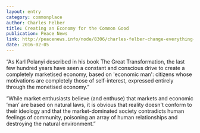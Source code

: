 ```yaml
---
layout: entry
category: commonplace
author: Charles Felber
title: Creating an Economy for the Common Good
publication: Peace News
link: http://peacenews.info/node/8306/charles-felber-change-everything-creating-economy-common-good
date: 2016-02-05
---
```


“As Karl Polanyi described in his book The Great Transformation, the last few hundred years have seen a constant and conscious drive to create a completely marketised economy, based on 'economic man': citizens whose motivations are completely those of self-interest, expressed entirely through the monetised economy.”

“While market enthusiasts believe (and enthuse) that markets and economic ‘man’ are based on natural laws, it is obvious that reality doesn't conform to their ideology and that the market-dominated society contradicts human feelings of community, poisoning an array of human relationships and destroying the natural environment.”


